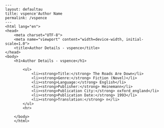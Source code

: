 
    ---
    layout: defaultau
    title: vspence'Author Name 
    permalink: /vspence
    ---
    <html lang="en">
    <head>
        <meta charset="UTF-8">
        <meta name="viewport" content="width=device-width, initial-scale=1.0">
        <title>Author Details - vspence</title>
    </head>
    <body>
        <h1>Author Details - vspence</h1>
        
            <ul>
                <li><strong>Title:</strong> The Roads Are Down</li>
                <li><strong>Genre:</strong> Fiction (Novel)</li>
                <li><strong>Language:</strong> English</li>
                <li><strong>Publisher:</strong> Heinemann</li>
                <li><strong>Publication City:</strong> oxford_england</li>
                <li><strong>Publication Date:</strong> 1993</li>
                <li><strong>Translation:</strong> n</li>
            </ul>
            <hr>
            
        </body>
        </html>
        